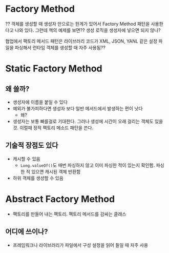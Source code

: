 # Factory Method

?? 객체를 생성할 때 생성자 만으로는 한계가 있어서 Factory Method 패턴을 사용한다고 나와 있다.
그런데 책의 예제를 보면?? 생성 로직을 생성자에 넣으면 되지 않나?

협업에서 팩토리 메서드 패턴은 라이브러리 코드가 XML, JSON, YANL 같은 설정 파일을 파싱해서 런타임 객체를 생성할 때 자주 사용됨??

# Static Factory Method
 
## 왜 쓸까?
- 생성자에 이름을 붙일 수 있다
- 예외가 불가피하다면 생성자 보다 일반 메서드에서 발생하는 편이 낫다
  - 왜?
- 생성자는 보통 빠를걸로 기대한다. 그러나 생성에 시간이 오래 걸리는 객체도 있을 것. 이럴때 정적 팩토리 메소드 패턴을 쓴다.

## 기술적 장점도 있다
- 캐시할 수 있음
  - `Long.valueOf()`도 매번 파싱하지 않고 이미 파싱한 적이 있는지 확인함. 파싱한 적 있으면 캐시된 객체 반환함
- 하위 객체를 생성할 수 있음

# Abstract Factory Method
- 팩토리를 만들어 내는 팩토리. 팩토리 메서드를 감싸는 클래스

## 어디에 쓰이나?
- 프레임워크나 라이브러리가 파일에서 구성 설정을 읽어 들일 때 자주 사용
